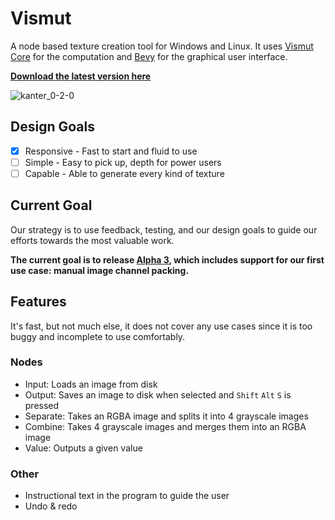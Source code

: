 # Vismut
A node based texture creation tool for Windows and Linux. It uses [Vismut Core](https://github.com/lukors/kanter_core) for the computation and [Bevy](https://github.com/bevyengine/bevy) for the graphical user interface.

[**Download the latest version here**](https://github.com/lukors/kanter/releases/latest)

![kanter_0-2-0](https://user-images.githubusercontent.com/1719884/117169645-908b1d80-adc9-11eb-9aee-6815c34d3f53.png)

## Design Goals
- [x] Responsive - Fast to start and fluid to use
- [ ] Simple - Easy to pick up, depth for power users
- [ ] Capable - Able to generate every kind of texture

## Current Goal
Our strategy is to use feedback, testing, and our design goals to guide our efforts towards the most valuable work.

**The current goal is to release [Alpha 3](https://github.com/lukors/kanter/milestone/4), which includes support for our first use case: manual image channel packing.**

## Features
It's fast, but not much else, it does not cover any use cases since it is too buggy and incomplete to use comfortably.

### Nodes
- Input: Loads an image from disk
- Output: Saves an image to disk when selected and `Shift` `Alt` `S` is pressed
- Separate: Takes an RGBA image and splits it into 4 grayscale images
- Combine: Takes 4 grayscale images and merges them into an RGBA image
- Value: Outputs a given value

### Other
- Instructional text in the program to guide the user
- Undo & redo
